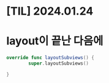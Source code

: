 # [TIL] 2024.01.24

# layout이 끝난 다음에

```swift
override func layoutSubviews() {
        super.layoutSubviews()

}
```
